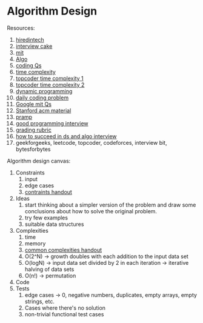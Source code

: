 # Algorithm Design

Resources:

1. [hiredintech](https://www.hiredintech.com)
2. [interview cake](http://interviewcake.com/coding-interview-tips)
3. [mit](http://courses.csail.mit.edu/iap/interview/materials.php)
4. [Algo](https://www.youtube.com/user/tusharroy2525/playlists)
5. [coding Qs](https://www.byte-by-byte.com/wp-content/uploads/2019/01/50-Coding-Interview-Questions.pdf)
6. [time complexity](https://rob-bell.net/2009/06/a-beginners-guide-to-big-o-notation/)
7. [topcoder time complexity 1](https://www.topcoder.com/community/competitive-programming/tutorials/computational-complexity-section-1/)
8. [topcoder time complexity 2](https://www.topcoder.com/community/competitive-programming/tutorials/computational-complexity-section-2/)
9. [dynamic programming](https://www.topcoder.com/community/competitive-programming/tutorials/dynamic-programming-from-novice-to-advanced/)
10. [daily coding problem](https://www.dailycodingproblem.com/?ref=csdojo)
11. [Google mit Qs](http://courses.csail.mit.edu/iap/interview/materials.php)
12. [Stanford acm material](https://github.com/jaehyunp/stanfordacm)
13. [pramp](https://blog.pramp.com/)
14. [good programming interview](http://www.lihaoyi.com/post/HowtoconductagoodProgrammingInterview.html)
15. [grading rubric](https://medium.engineering/engineering-interviews-grading-rubric-8b409bec021f)
16. [how to succeed in ds and algo interview](https://blog.pramp.com/how-to-succeed-in-data-structures-and-algorithms-interview-2ad1a28041b6)
17. geekforgeeks, leetcode, topcoder, codeforces, interview bit, bytesforbytes

Algorithm design canvas:

1. Constraints
    1. input
    2. edge cases
    3. [contraints handout](https://www.hiredintech.com/the-common-constraints-handout.pdf)
2. Ideas
    1. start thinking about a simpler version of the problem and draw some conclusions about how to solve the original problem.
    2. try few examples
    3. suitable data structures
3. Complexities
    1. time
    2. memory
    3. [common complexities handout](https://www.hiredintech.com/the-common-comlexities-handout.pdf)
    4. O(2^N) → growth doubles with each addition to the input data set
    5. O(logN) → input data set divided by 2 in each iteration → iterative halving of data sets
    6. O(n!) → permutation
4. Code
5. Tests
    1. edge cases → 0, negative numbers, duplicates, empty arrays, empty strings, etc.
    2. Cases where there's no solution
    3. non-trivial functional test cases